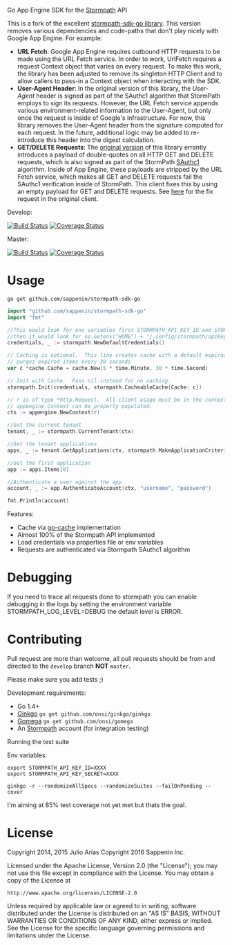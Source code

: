 Go App Engine SDK for the [Stormpath](http://stormpath.com/) API

This is a fork of the excellent [stormpath-sdk-go library](https://github.com/sappenin/stormpath-sdk-go).  This version removes various dependencies and code-paths that don't play nicely 
with Google App Engine.  For example:

- **URL Fetch**: Google App Engine requires outbound HTTP requests to be made using the URL Fetch service.  In order to work, UrlFetch requires a request Context
 object that varies on every request.  To make this work, the library has been adjusted to remove its singleton HTTP Client and to allow callers to pass-in a 
 Context object when interacting with the SDK.
- **User-Agent Header**: In the original version of this library, the *User-Agent* header is signed as part of the SAuthc1 algorithm that StormPath employs to sign
 its requests.  However, the URL Fetch service appends various environment-related information to the User-Agent, but only once the request is inside of Google's infrastructure.
 For now, this library removes the User-Agent header from the signature computed for each request.  In the future, additional logic may be added to re-introduce this
 header into the digest calculation.
- **GET/DELETE Requests**: The [original version](https://github.com/jarias/stormpath-sdk-go) of this library errantly introduces a payload of double-quotes on all 
 HTTP GET and DELETE requests, which is also signed as part of the StormPath [SAuthc1](https://github.com/stormpath/stormpath-sdk-spec/blob/master/specifications/algorithms/sauthc1.md) 
 algorithm.  Inside of App Engine, these payloads are stripped by the URL Fetch service, which makes all GET and DELETE requests fail the SAuthc1 verification 
 inside of StormPath.  This client fixes this by using an empty payload for GET and DELETE requests.  See [here](https://github.com/jarias/stormpath-sdk-go/issues/23) 
 for the fix request in the original client.

Develop:

[![Build Status](https://travis-ci.org/sappenin/stormpath-sdk-go.svg?branch=develop)](https://travis-ci.org/sappenin/stormpath-sdk-go) 
[![Coverage Status](https://coveralls.io/repos/sappenin/stormpath-sdk-go/badge.svg?branch=develop)](https://coveralls.io/r/sappenin/stormpath-sdk-go?branch=develop)

Master:

[![Build Status](https://travis-ci.org/sappenin/stormpath-sdk-go.svg?branch=master)](https://travis-ci.org/sappenin/stormpath-sdk-go) 
[![Coverage Status](https://coveralls.io/repos/sappenin/stormpath-sdk-go/badge.svg?branch=master)](https://coveralls.io/r/sappenin/stormpath-sdk-go?branch=master)

# Usage

```go get github.com/sappenin/stormpath-sdk-go```

```go
import "github.com/sappenin/stormpath-sdk-go"
import "fmt"

//This would look for env variables first STORMPATH_API_KEY_ID and STORMPATH_API_KEY_SECRET if empty
//then it would look for os.Getenv("HOME") + "/.config/stormpath/apiKey.properties" for the credentials
credentials, _ := stormpath.NewDefaultCredentials()

// Caching is optional.  This line creates cache with a default expiration time of 5 minutes, and which 
// purges expired items every 30 seconds
var c *cache.Cache = cache.New(5 * time.Minute, 30 * time.Second)

// Init with Cache.  Pass nil instead for no caching.
stormpath.Init(credentials, stormpath.CacheableCache{Cache: c})

// r is of type *http.Request.  All client usage must be in the context of a request so that the 
// appengine.Context can be properly populated.
ctx := appengine.NewContext(r)

//Get the current tenant
tenant, _ := stormpath.CurrentTenant(ctx)

//Get the tenant applications
apps, _ := tenant.GetApplications(ctx, stormpath.MakeApplicationCriteria().NameEq("test app"))

//Get the first application
app := apps.Items[0]

//Authenticate a user against the app
account, _ := app.AuthenticateAccount(ctx, "username", "password")

fmt.Println(account)
```

Features:

* Cache via [go-cache](https://github.com/patrickmn/go-cache) implementation
* Almost 100% of the Stormpath API implemented
* Load credentials via properties file or env variables
* Requests are authenticated via Stormpath SAuthc1 algorithm

# Debugging

If you need to trace all requests done to stormpath you can enable debugging in the logs
by setting the environment variable STORMPATH_LOG_LEVEL=DEBUG the default level is ERROR.

# Contributing

Pull request are more than welcome, all pull requests should be from and directed to the ```develop``` branch **NOT** ```master```.

Please make sure you add tests ;)

Development requirements:

- Go 1.4+
- [Ginkgo](https://onsi.github.io/ginkgo/) ```go get github.com/onsi/ginkgo/ginkgo```
- [Gomega](http://onsi.github.io/gomega/) ```go get github.com/onsi/gomega```
- An [Stormpath](https://stormpath.com) account (for integration testing)

Running the test suite

Env variables:

```
export STORMPATH_API_KEY_ID=XXXX
export STORMPATH_API_KEY_SECRET=XXXX
```

```
ginkgo -r --randomizeAllSpecs --randomizeSuites --failOnPending --cover
```

I'm aiming at 85% test coverage not yet met but thats the goal.

# License

Copyright 2014, 2015 Julio Arias
Copyright 2016 Sappenin Inc.

Licensed under the Apache License, Version 2.0 (the "License");
you may not use this file except in compliance with the License.
You may obtain a copy of the License at

    http://www.apache.org/licenses/LICENSE-2.0

Unless required by applicable law or agreed to in writing, software
distributed under the License is distributed on an "AS IS" BASIS,
WITHOUT WARRANTIES OR CONDITIONS OF ANY KIND, either express or implied.
See the License for the specific language governing permissions and
limitations under the License.

